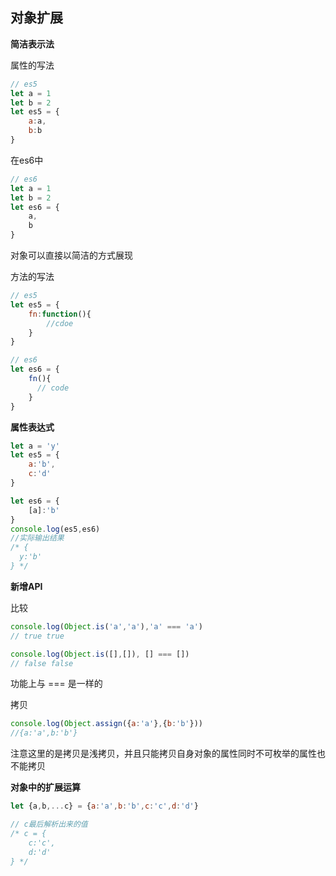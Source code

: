 ## 对象扩展

**简洁表示法**

属性的写法
```js
// es5
let a = 1
let b = 2
let es5 = {
    a:a,
    b:b
}

```

在es6中
```js
// es6
let a = 1
let b = 2
let es6 = {
    a,
    b
}

```
对象可以直接以简洁的方式展现

方法的写法

```js
// es5
let es5 = {
    fn:function(){
        //cdoe
    }
}
```

```js
// es6
let es6 = {
    fn(){
      // code
    }
}
```

**属性表达式**
```js
let a = 'y'
let es5 = {
    a:'b',
    c:'d'
}

let es6 = {
    [a]:'b'
}
console.log(es5,es6)
//实际输出结果
/* {
  y:'b'
} */
```
**新增API**

比较
```js
console.log(Object.is('a','a'),'a' === 'a')
// true true

console.log(Object.is([],[]), [] === [])
// false false
```
功能上与 === 是一样的

拷贝
```js
console.log(Object.assign({a:'a'},{b:'b'}))
//{a:'a',b:'b'}
```
注意这里的是拷贝是浅拷贝，并且只能拷贝自身对象的属性同时不可枚举的属性也不能拷贝

**对象中的扩展运算**

```js
let {a,b,...c} = {a:'a',b:'b',c:'c',d:'d'}

// c最后解析出来的值
/* c = {
    c:'c',
    d:'d'
} */
```
